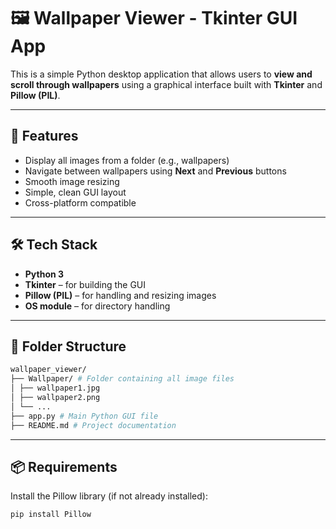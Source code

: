 # 🖼️ Wallpaper Viewer - Tkinter GUI App

This is a simple Python desktop application that allows users to **view and scroll through wallpapers** using a graphical interface built with **Tkinter** and **Pillow (PIL)**.

---

## 📌 Features

- Display all images from a folder (e.g., wallpapers)
- Navigate between wallpapers using **Next** and **Previous** buttons
- Smooth image resizing
- Simple, clean GUI layout
- Cross-platform compatible

---

## 🛠️ Tech Stack

- **Python 3**
- **Tkinter** – for building the GUI
- **Pillow (PIL)** – for handling and resizing images
- **OS module** – for directory handling

---

## 📁 Folder Structure

```bash
wallpaper_viewer/
├── Wallpaper/ # Folder containing all image files
│ ├── wallpaper1.jpg
│ ├── wallpaper2.png
│ └── ...
├── app.py # Main Python GUI file
├── README.md # Project documentation

```

---

## 📦 Requirements

Install the Pillow library (if not already installed):

```bash
pip install Pillow
